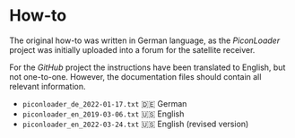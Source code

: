 # How-to

The original how-to was written in German language, as the *PiconLoader* project was initially uploaded into a forum for the satellite receiver.

For the *GitHub* project the instructions have been translated to English, but not one-to-one. However, the documentation files should contain all relevant information.

*   `piconloader_de_2022-01-17.txt` :de: German
*   `piconloader_en_2019-03-06.txt` :us: English
*   `piconloader_en_2022-03-24.txt` :us: English (revised version)
